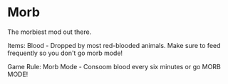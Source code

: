 # Morb
The morbiest mod out there.

Items:
Blood - Dropped by most red-blooded animals. Make sure to feed frequently so you don't go morb mode!

Game Rule:
Morb Mode - Consoom blood every six minutes or go MORB MODE!
